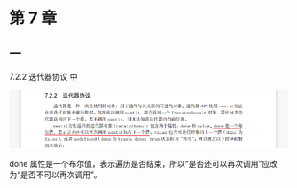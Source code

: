 # 第 7 章
## 一
7.2.2 迭代器协议 中  

![avatar](https://github.com/xuekeven/js-redbook4-problem/blob/main/images/7.2.2.png)  

done 属性是一个布尔值，表示遍历是否结束，所以“是否还可以再次调用”应改为“是否不可以再次调用”。